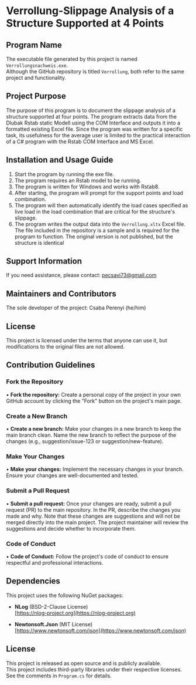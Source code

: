 # Verrollung-Slippage Analysis of a Structure Supported at 4 Points

## Program Name
The executable file generated by this project is named `Verrollungsnachweis.exe`.  
Although the GitHub repository is titled `Verrollung`, both refer to the same project and functionality.

## Project Purpose
The purpose of this program is to document the slippage analysis of a structure supported at four points.
The program extracts data from the Dlubak Rstab static Modell using the COM Interface and outputs it into a formatted existing Excel file. 
Since the program was written for a specific task, its usefulness for the average user is limited to the practical interaction of a C# program with the Rstab COM Interface and MS Excel.
## Installation and Usage Guide
1.	Start the program by running the exe file.
2.	The program requires an Rstab model to be running.
3.	The program is written for Windows and works with Rstab8.
4.	After starting, the program will prompt for the support points and load combination.
5.	The program will then automatically identify the load cases specified as live load in the load combination that are critical for the structure's slippage.
6. 	The program writes the output data into the `Verrollung.xltx` Excel file.
   	The file included in the repository is a sample and is required for the program to function.
   	The original version is not published, but the structure is identical

## Support Information
If you need assistance, please contact: pecsavi73@gmail.com  
## Maintainers and Contributors  
The sole developer of the project: Csaba Perenyi (he/him)
## License
This project is licensed under the terms that anyone can use it, but modifications to the original files are not allowed.
## Contribution Guidelines
### Fork the Repository
•	**Fork the repository:** Create a personal copy of the project in your own GitHub account by clicking the "Fork" button on the project's main page.
### Create a New Branch
•	**Create a new branch:** Make your changes in a new branch to keep the main branch clean. Name the new branch to reflect the purpose of the changes (e.g., suggestion/issue-123 or suggestion/new-feature).
### Make Your Changes
•	**Make your changes:** Implement the necessary changes in your branch. Ensure your changes are well-documented and tested.
### Submit a Pull Request
•	**Submit a pull request:** Once your changes are ready, submit a pull request (PR) to the main repository. In the PR, describe the changes you made and why. Note that these changes are suggestions and will not be merged directly into the main project. The project maintainer will review the suggestions and decide whether to incorporate them.  
### Code of Conduct  
•	**Code of Conduct:** Follow the project's code of conduct to ensure respectful and professional interactions.

## Dependencies

This project uses the following NuGet packages:

- **NLog** (BSD-2-Clause License)  
  [https://nlog-project.org](https://nlog-project.org)

- **Newtonsoft.Json** (MIT License)  
  [https://www.newtonsoft.com/json](https://www.newtonsoft.com/json)

## License

This project is released as open source and is publicly available.  
This project includes third-party libraries under their respective licenses. See the comments in `Program.cs` for details.